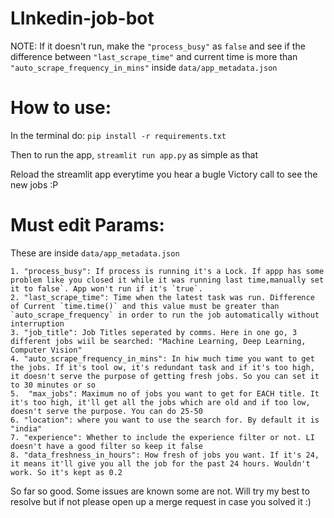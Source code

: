 # LInkedin-job-bot

NOTE:
If it doesn't run, make the `"process_busy"` as `false` and see if the difference between `"last_scrape_time"` and current time is more than `"auto_scrape_frequency_in_mins"` inside `data/app_metadata.json`

# How to use:
In the terminal do: `pip install -r requirements.txt`

Then to run the app, `streamlit run app.py` as simple as that

Reload the streamlit app everytime you hear a bugle Victory call to see the new jobs :P

# Must edit Params:
These are inside `data/app_metadata.json`
```
1. "process_busy": If process is running it's a Lock. If appp has some problem like you closed it while it was running last time,manually set it to false`. App won't run if it's `true`.
2. "last_scrape_time": Time when the latest task was run. Difference of Current `time.time()` and this value must be greater than `auto_scrape_frequency` in order to run the job automatically without interruption
3. "job_title": Job Titles seperated by comms. Here in one go, 3 different jobs wiil be searched: "Machine Learning, Deep Learning, Computer Vision"
4. "auto_scrape_frequency_in_mins": In hiw much time you want to get the jobs. If it's tool ow, it's redundant task and if it's too high, it doesn't serve the purpose of getting fresh jobs. So you can set it to 30 minutes or so
5.  "max_jobs": Maximum no of jobs you want to get for EACH title. It it's too high, it'll get all the jobs which are old and if too low, doesn't serve the purpose. You can do 25-50
6. "location": where you want to use the search for. By default it is "india"
7. "experience": Whether to include the experience filter or not. LI doesn't have a good filter so keep it false
8. "data_freshness_in_hours": How fresh of jobs you want. If it's 24, it means it'll give you all the job for the past 24 hours. Wouldn't work. So it's kept as 0.2
```

So far so good. Some issues are known some are not. Will try my best to resolve but if not please open up a merge request in case you solved it :) 
